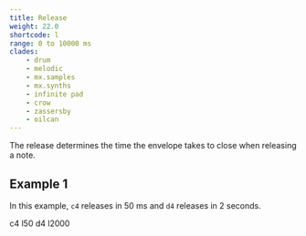 ```yaml
---
title: Release
weight: 22.0
shortcode: l
range: 0 to 10000 ms
clades:
    - drum
    - melodic
    - mx.samples
    - mx.synths
    - infinite pad
    - crow
    - zassersby
    - oilcan
---
```


The release determines the time the envelope takes to close when releasing a note.

## Example 1

In this example, `c4` releases in 50 ms and `d4` releases in 2 seconds.

<p class="shiny">c4 l50 d4 l2000</p>
